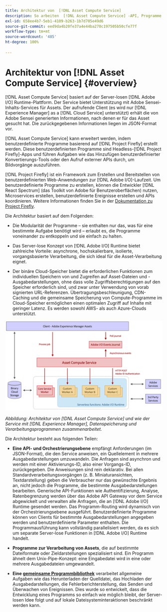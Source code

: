 ```yaml
---
title: Architektur von  [!DNL Asset Compute Service]
description: So arbeiten  [!DNL Asset Compute Service] -API, Programme und SDK zusammen, um einen Cloud-nativen Asset-Verarbeitungs-Service bereitzustellen.
exl-id: 658ee4b7-5eb1-4109-b263-1b7d705e49d6
source-git-commit: eed9da4b20fe37a4e44ba270c197505b50cfe77f
workflow-type: tm+mt
source-wordcount: '485'
ht-degree: 100%

---
```


# Architektur von [!DNL Asset Compute Service] {#overview}

[!DNL Asset Compute Service] basiert auf der Server-losen [!DNL Adobe I/O] Runtime-Plattform. Der Service bietet Unterstützung mit Adobe Sensei-Inhalts-Services für Assets. Der aufrufende Client (es wird nur [!DNL Experience Manager] as a [!DNL Cloud Service] unterstützt) erhält die von Adobe Sensei generierten Informationen, nach denen er für das Asset gesucht hat. Die zurückgegebenen Informationen liegen im JSON-Format vor.

[!DNL Asset Compute Service] kann erweitert werden, indem benutzerdefinierte Programme basierend auf [!DNL Project Firefly] erstellt werden. Diese benutzerdefinierten Programme sind Headless-[!DNL Project Firefly]-Apps und führen Aufgaben wie das Hinzufügen benutzerdefinierter Konvertierungs-Tools oder den Aufruf externer APIs durch, um Bildvorgänge auszuführen.

[!DNL Project Firefly] ist ein Framework zum Erstellen und Bereitstellen von benutzerdefinierten Web-Anwendungen zur [!DNL Adobe I/O]-Laufzeit. Um benutzerdefinierte Programme zu erstellen, können die Entwickler [!DNL React Spectrum] (das Toolkit von Adobe für Benutzeroberflächen) nutzen, Microservices erstellen, benutzerdefinierte Ereignisse erstellen und APIs koordinieren. Weitere Informationen finden Sie in der [Dokumentation zu Project Firefly](https://www.adobe.io/apis/experienceplatform/project-firefly/docs.html).

Die Architektur basiert auf dem Folgenden:

* Die Modularität der Programme – sie enthalten nur das, was für eine bestimmte Aufgabe benötigt wird – erlaubt es, die Programme voneinander zu entkoppeln und sie einfach zu halten.

* Das Server-lose Konzept von [!DNL Adobe I/O] Runtime bietet zahlreiche Vorteile: asynchrone, hochskalierbare, isolierte, vorgangsbasierte Verarbeitung, die sich ideal für die Asset-Verarbeitung eignet.

* Der binäre Cloud-Speicher bietet die erforderlichen Funktionen zum individuellen Speichern von und Zugreifen auf Asset-Dateien und -Ausgabedarstellungen, ohne dass volle Zugriffsberechtigungen auf den Speicher erforderlich sind, und zwar unter Verwendung von vorab signierten URL-Referenzen. Übertragungsbeschleunigung, CDN-Caching und die gemeinsame Speicherung von Compute-Programme im Cloud-Speicher ermöglichen einen optimalen Zugriff auf Inhalte mit geringer Latenz. Es werden sowohl AWS- als auch Azure-Clouds unterstützt.

![Architektur von Asset Compute Service](assets/architecture-diagram.png)

*Abbildung: Architektur von [!DNL Asset Compute Service] und wie der Service mit [!DNL Experience Manager], Datenspeicherung und Verarbeitungsprogrammen zusammenarbeitet.*

Die Architektur besteht aus folgenden Teilen:

* **Eine API- und Orchestrierungsebene** empfängt Anforderungen (im JSON-Format), die den Service anweisen, ein Quellelement in mehrere Ausgabedarstellungen umzuwandeln. Die Anfragen sind asynchron und werden mit einer Aktivierungs-ID, also einer Vorgangs-ID, zurückgegeben. Die Anweisungen sind rein deklarativ. Bei allen Standardverarbeitungsvorgängen (z. B. Miniaturansichten, Textdarstellung) geben die Verbraucher nur das gewünschte Ergebnis an, nicht jedoch die Programme, die bestimmte Ausgabedarstellungen bearbeiten. Generische API-Funktionen wie Authentifizierung, Analyse, Ratenbegrenzung werden über das Adobe API Gateway vor dem Service abgewickelt und verwalten alle Anfragen, die an [!DNL Adobe I/O] Runtime gesendet werden. Das Programm-Routing wird dynamisch von der Orchestrierungsebene ausgeführt. Benutzerdefinierte Programme können von Clients für bestimmte Ausgabedarstellungen angegeben werden und benutzerdefinierte Parameter enthalten. Die Programmausführung kann vollständig parallelisiert werden, da es sich um separate Server-lose Funktionen in [!DNL Adobe I/O] Runtime handelt.

* **Programme zur Verarbeitung von Assets**, die auf bestimmte Dateiformate oder Zieldarstellungen spezialisiert sind. Ein Programm ähnelt dem Unix-Pipe-Konzept: eine Eingabedatei wird in eine oder mehrere Ausgabedateien umgewandelt.

* **Eine [gemeinsame Programmbibliothek](https://github.com/adobe/asset-compute-sdk)** verarbeitet allgemeine Aufgaben wie das Herunterladen der Quelldatei, das Hochladen der Ausgabedarstellungen, die Fehlerberichterstellung, das Senden und Überwachen von Ereignissen. Dies wurde so entwickelt, dass die Entwicklung eines Programms so einfach wie möglich bleibt, der Server-losen Idee folgt und auf lokale Dateisysteminteraktionen beschränkt werden kann.

<!-- TBD:

* About the YAML file?
* See [https://www.adobe.io/project-firefly/docs/getting_started/first_app/#5-anatomy-of-a-project-firefly-application](https://www.adobe.io/project-firefly/docs/getting_started/first_app/#5-anatomy-of-a-project-firefly-application).

* minimize description to custom applications
* remove all internal stuff (e.g. Photoshop application, API Gateway) from text and diagram
* update diagram to focus on 3rd party custom applications ONLY
* Explain important transactions/handshakes?
* Flow of assets/control? See the illustration on the Nui diagrams wiki.
* Illustrations. See the SVG shared by Alex.
* Exceptions? Limitations? Call-outs? Gotchas?
* Do we want to add what basic processing is not available currently, that is expected by existing AEM customers?
-->

